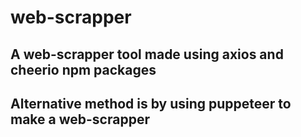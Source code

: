 # web-scrapper

## A web-scrapper tool made using axios and cheerio npm packages<br>

## Alternative method is by using puppeteer to make a web-scrapper
